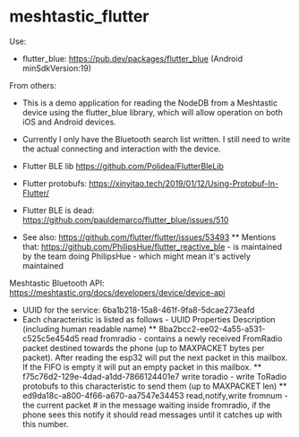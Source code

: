 # meshtastic_flutter

Use:
* flutter_blue: https://pub.dev/packages/flutter_blue (Android minSdkVersion:19)

From others:
* This is a demo application for reading the NodeDB from a Meshtastic device using the flutter_blue library, which will allow operation on both iOS and Android devices.
* Currently I only have the Bluetooth search list written. I still need to write the actual connecting and interaction with the device.

* Flutter BLE lib https://github.com/Polidea/FlutterBleLib
* Flutter protobufs: https://xinyitao.tech/2019/01/12/Using-Protobuf-In-Flutter/

* Flutter BLE is dead: https://github.com/pauldemarco/flutter_blue/issues/510
* See also: https://github.com/flutter/flutter/issues/53493
** Mentions that: https://github.com/PhilipsHue/flutter_reactive_ble - is maintained by the team doing PhilipsHue - which might mean it's actively maintained


Meshtastic Bluetooth API: https://meshtastic.org/docs/developers/device/device-api
* UUID for the service: 6ba1b218-15a8-461f-9fa8-5dcae273eafd
* Each characteristic is listed as follows - UUID Properties Description (including human readable name)
** 8ba2bcc2-ee02-4a55-a531-c525c5e454d5 read fromradio - contains a newly received FromRadio packet destined towards the phone (up to MAXPACKET bytes per packet). After reading the esp32 will put the next packet in this mailbox. If the FIFO is empty it will put an empty packet in this mailbox.
** f75c76d2-129e-4dad-a1dd-7866124401e7 write toradio - write ToRadio protobufs to this characteristic to send them (up to MAXPACKET len)
** ed9da18c-a800-4f66-a670-aa7547e34453 read,notify,write fromnum - the current packet # in the message waiting inside fromradio, if the phone sees this notify it should read messages until it catches up with this number.